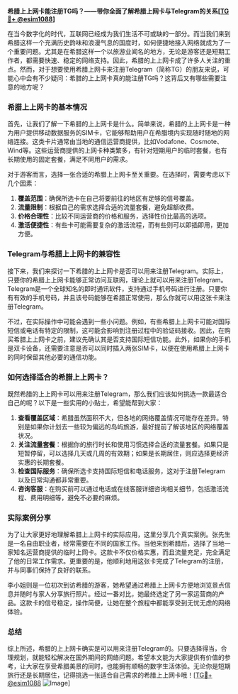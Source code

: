 **希腊上上网卡能注册TG吗？——带你全面了解希腊上网卡与Telegram的关系[[TG💪+ @esim1088](https://t.me/s/esim1088)]**

在当今数字化的时代，互联网已经成为我们生活不可或缺的一部分。而当我们来到希腊这样一个充满历史韵味和浪漫气息的国度时，如何便捷地接入网络就成为了一个重要问题。尤其是在希腊这样一个以旅游业闻名的地方，无论是游客还是短期工作者，都需要快速、稳定的网络支持。因此，希腊的上上网卡成了许多人关注的重点。然而，对于想要使用希腊上网卡来注册Telegram（简称TG）的朋友来说，可能心中会有不少疑问：希腊的上上网卡真的能注册TG吗？这背后又有哪些需要注意的地方呢？

### 希腊上上网卡的基本情况

首先，让我们了解一下希腊的上上网卡是什么。简单来说，希腊的上上网卡是一种为用户提供移动数据服务的SIM卡，它能够帮助用户在希腊境内实现随时随地的网络连接。这类卡片通常由当地的通信运营商提供，比如Vodafone、Cosmote、Wind等。这些运营商提供的上网卡种类繁多，有针对短期用户的临时套餐，也有长期使用的固定套餐，满足不同用户的需求。

对于游客而言，选择一张合适的希腊上上网卡至关重要。在选择时，需要考虑以下几个因素：

1. **覆盖范围**：确保所选卡在自己将要前往的地区有足够的信号覆盖。
2. **流量限制**：根据自己的需求选择合适的流量套餐，避免超额收费。
3. **价格合理性**：比较不同运营商的价格和服务，选择性价比最高的选项。
4. **激活便捷性**：有些卡可能需要复杂的激活流程，而有些则可以即插即用，更加方便。

### Telegram与希腊上上网卡的兼容性

接下来，我们来探讨一下希腊的上上网卡是否可以用来注册Telegram。实际上，只要你的希腊上上网卡能够正常访问互联网，理论上就可以用来注册Telegram。Telegram是一个全球知名的即时通讯软件，支持通过手机号码进行注册。只要你有有效的手机号码，并且该号码能够在希腊正常使用，那么你就可以用这张卡来注册Telegram。

不过，在实际操作中可能会遇到一些小问题。例如，有些希腊上上网卡可能对国际短信或电话有特定的限制，这可能会影响到注册过程中的验证码接收。因此，在购买希腊上上网卡之前，建议先确认其是否支持国际短信功能。此外，如果你的手机是双卡设备，还需要注意是否可以同时插入两张SIM卡，以便在使用希腊上上网卡的同时保留其他必要的通信功能。

### 如何选择适合的希腊上上网卡？

既然希腊的上上网卡可以用来注册Telegram，那么我们应该如何挑选一款最适合自己的呢？以下是一些实用的小贴士，希望能帮到大家：

1. **查看覆盖区域**：希腊虽然面积不大，但各地的网络覆盖情况可能存在差异。特别是如果你计划去一些较为偏远的岛屿旅游，最好提前了解该地区的网络覆盖状况。
2. **关注流量套餐**：根据你的旅行时长和使用习惯选择合适的流量套餐。如果只是短暂停留，可以选择几天或几周的有效期；如果是长期居住，则应选择更经济实惠的长期套餐。
3. **检查国际服务**：确保所选卡支持国际短信和电话服务，这对于注册Telegram以及日常沟通都非常重要。
4. **咨询客服**：在购买前可以通过电话或在线客服详细咨询相关细节，包括激活流程、费用明细等，避免不必要的麻烦。

### 实际案例分享

为了让大家更好地理解希腊上上网卡的实际应用，这里分享几个真实案例。张先生是一名自由职业者，经常需要在不同的国家工作。当他来到希腊后，选择了当地一家知名运营商提供的临时上网卡。这款卡不仅价格实惠，而且流量充足，完全满足了他的日常工作需求。更重要的是，他顺利地用这张卡完成了Telegram的注册，并与同事们保持了良好的联系。

李小姐则是一位初次到访希腊的游客，她希望通过希腊上上网卡方便地浏览景点信息并随时与家人分享旅行照片。经过一番对比，她最终选定了另一家运营商的产品。这款卡的信号稳定，操作简便，让她在整个旅程中都能享受到无忧无虑的网络体验。

### 总结

综上所述，希腊的上上网卡确实是可以用来注册Telegram的。只要选择得当，合理规划，就能轻松解决在国外期间的网络问题。希望本文能为大家提供有价值的参考，让大家在享受希腊美景的同时，也能拥有顺畅的数字生活体验。无论你是短期旅行还是长期居住，记得挑选一张适合自己需求的希腊上上网卡哦！[[TG💪+ @esim1088](https://t.me/s/esim1088) ![Image](https://i.postimg.cc/4NQfJmqS/Snipaste-2025-05-13-00-14-12.png)]